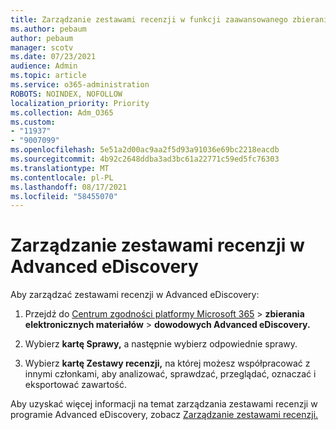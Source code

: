 ```yaml
---
title: Zarządzanie zestawami recenzji w funkcji zaawansowanego zbierania elektronicznych materiałów dowodowych
ms.author: pebaum
author: pebaum
manager: scotv
ms.date: 07/23/2021
audience: Admin
ms.topic: article
ms.service: o365-administration
ROBOTS: NOINDEX, NOFOLLOW
localization_priority: Priority
ms.collection: Adm_O365
ms.custom:
- "11937"
- "9007099"
ms.openlocfilehash: 5e51a2d00ac9aa2f5d93a91036e69bc2218eacdb
ms.sourcegitcommit: 4b92c2648ddba3ad3bc61a22771c59ed5fc76303
ms.translationtype: MT
ms.contentlocale: pl-PL
ms.lasthandoff: 08/17/2021
ms.locfileid: "58455070"
---
```

# <a name="managing-review-sets-in-advanced-ediscovery"></a>Zarządzanie zestawami recenzji w Advanced eDiscovery

Aby zarządzać zestawami recenzji w Advanced eDiscovery:

1. Przejdź do [Centrum zgodności platformy Microsoft 365](https://compliance.microsoft.com/)  >  **zbierania elektronicznych materiałów**  >  **dowodowych Advanced eDiscovery.**

1. Wybierz **kartę Sprawy,** a następnie wybierz odpowiednie sprawy.

1. Wybierz **kartę Zestawy recenzji,** na której możesz współpracować z innymi członkami, aby analizować, sprawdzać, przeglądać, oznaczać i eksportować zawartość.

Aby uzyskać więcej informacji na temat zarządzania zestawami recenzji w programie Advanced eDiscovery, zobacz [Zarządzanie zestawami recenzji.](https://docs.microsoft.com/microsoft-365/compliance/managing-review-sets)